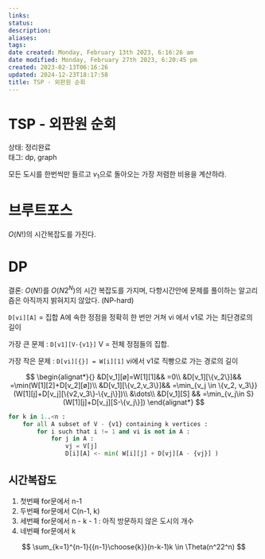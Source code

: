 ```yaml
---
links:
status:
description:
aliases: 
tags: 
date created: Monday, February 13th 2023, 6:16:26 am
date modified: Monday, February 27th 2023, 6:20:45 pm
created: 2023-02-13T06:16:26
updated: 2024-12-23T18:17:58
title: TSP - 외판원 순회
---
```


# TSP - 외판원 순회

상태: 정리완료  
태그: dp, graph

모든 도시를 한번씩만 들르고 $v_1$으로 돌아오는 가장 저렴한 비용을 계산하라.

# 브루트포스

$O(N!)$의 시간복잡도를 가진다. 

# DP

결론: $O(N!)$를 $O(N2^N)$의 시간 복잡도를 가지며, 다항시간안에 문제를 풀이하는 알고리즘은 아직까지 밝혀지지 않았다. (NP-hard)

`D[vi][A]` = 집합 A에 속한 정점을 정확히 한 번만 거쳐 vi 에서 v1로 가는 최단경로의 길이

가장 큰 문제 : `D[v1][V-{v1}]` V = 전체 정점들의 집합. 

가장 작은 문제 : `D[vi][{}] = W[i][1]` vi에서 v1로 직빵으로 가는 경로의 길이

$$
\begin{alignat*}{}
&D[v_1][ø]=W[1][1]&& =0\\
&D[v_1][\{v_2\}]&& =\min(W[1][2]+D[v_2][ø])\\
&D[v_1][\{v_2,v_3\}]&& =\min_{v_j \in \{v_2, v_3\}}(W[1][j]+D[v_j][\{v2,v_3\}-\{v_j\}])\\
&\dots\\
&D[v_1][S] && =\min_{v_j\in S}(W[1][j]+D[v_j][S-\{v_j\}])
\end{alignat*}
$$

```python
for k in 1..<n :
	for all A subset of V - {v1} containing k vertices :
		for i such that i != 1 and vi is not in A :
			for j in A :
				vj = V[j]
				D[i][A] <- min( W[i][j] + D[vj][A - {vj}] )
```

## 시간복잡도

1. 첫번째 for문에서 n-1
2. 두번째 for문에서 C(n-1, k)
3. 세번째 for문에서 n - k - 1 : 아직 방문하지 않은 도시의 개수
4. 네번째 for문에서 k

$$
\sum_{k=1}^{n-1}{{n-1}\choose{k}}(n-k-1)k \in \Theta(n^22^n)
$$
